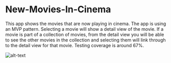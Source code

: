 # New-Movies-In-Cinema
This app shows the movies that are now playing in cinema. The app is using an MVP pattern. Selecting a movie will show a detail view of the movie. If a movie is part of a collection of movies, from the detail view you will be able to see the other movies in the collection and selecting them will link through to the detail view for that movie. Testing coverage is around 67%.

![alt-text](https://github.com/tygruletz/New-Movies-In-Cinema/blob/master/New%20Movies%20In%20Cinema%20-%20DEMO.gif)
